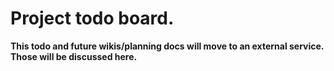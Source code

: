# Project todo board.

**This todo and future wikis/planning docs will move to an external service.  Those will be discussed here.**



<!-- vim: ft=markdown -->
